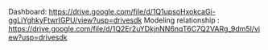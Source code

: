Dashboard:
https://drive.google.com/file/d/1Q1upsoHxokcaGi-ggLiYghkyFtwrIGPU/view?usp=drivesdk
Modeling relationship :
https://drive.google.com/file/d/1Q2Er2uYDkjnNN6nqT6C7Q2VARg_9dm5l/view?usp=drivesdk
